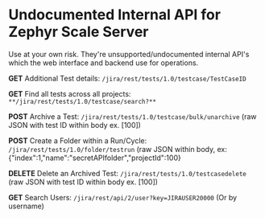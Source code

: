 # Undocumented Internal API for Zephyr Scale Server

Use at your own risk. They're unsupported/undocumented internal API's which the web interface and backend use for operations.


**GET** Additional Test details: ```/jira/rest/tests/1.0/testcase/TestCaseID```


**GET** Find all tests across all projects: ```**/jira/rest/tests/1.0/testcase/search?**```

**POST** Archive a Test: ```/jira/rest/tests/1.0/testcase/bulk/unarchive``` (raw JSON with test ID within body ex. [100])

**POST** Create a Folder within a Run/Cycle: ```/jira/rest/tests/1.0/folder/testrun``` (raw JSON within body, ex: {"index":1,"name":"secretAPIfolder","projectId":100}

**DELETE** Delete an Archived Test: ```/jira/rest/tests/1.0/testcasedelete``` (raw JSON with test ID within body ex. [100])

**GET** Search Users: ```/jira/rest/api/2/user?key=JIRAUSER20000``` (Or by username)
